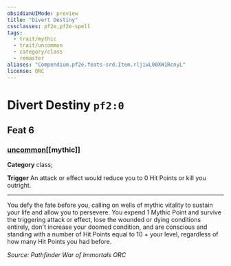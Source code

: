 ```yaml
---
obsidianUIMode: preview
title: "Divert Destiny"
cssclasses: pf2e,pf2e-spell
tags:
  - trait/mythic
  - trait/uncommon
  - category/class
  - remaster
aliases: "Compendium.pf2e.feats-srd.Item.rljiwL00XW1RcnyL"
license: ORC
---
```

# Divert Destiny `pf2:0`
## Feat 6
### [uncommon](uncommon "Uncommon Rarity Trait")[[mythic]]

**Category** class; 




**Trigger** An attack or effect would reduce you to 0 Hit Points or kill you outright.

* * *

You defy the fate before you, calling on wells of mythic vitality to sustain your life and allow you to persevere. You expend 1 Mythic Point and survive the triggering attack or effect, lose the wounded or dying conditions entirely, don't increase your doomed condition, and are conscious and standing with a number of Hit Points equal to 10 + your level, regardless of how many Hit Points you had before.

*Source: Pathfinder War of Immortals*
*ORC*